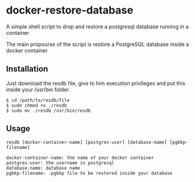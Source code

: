 # docker-restore-database
A simple shell script to drop and restore a postgresql database running in a container

The main propourse of the script is restore a PostgreSQL database inside a docker container.

## Installation

Just download the resdb file, give to him execution privileges and put this inside your /usr/bin folder.

```
$ cd /path/to/resdb/file
$ sudo chmod +x ./resdb
$ sudo mv ./resdb /usr/bin/resdb
```

## Usage

```
resdb [docker-container-name] [postgres-user] [database-name] [pgbkp-filename]

docker-container-name: the name of your docker container
postgres-user: the username in postgresql
database-name: database name
pgbkp-filename: .pgbkp file to be restored inside your database
```
